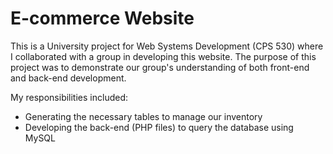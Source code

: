 # E-commerce Website

This is a University project for Web Systems Development (CPS 530) where I collaborated with a group in developing this website. The purpose of this project was to demonstrate our group's understanding of both front-end and back-end development.

My responsibilities included:
* Generating the necessary tables to manage our inventory
* Developing the back-end (PHP files) to query the database using MySQL